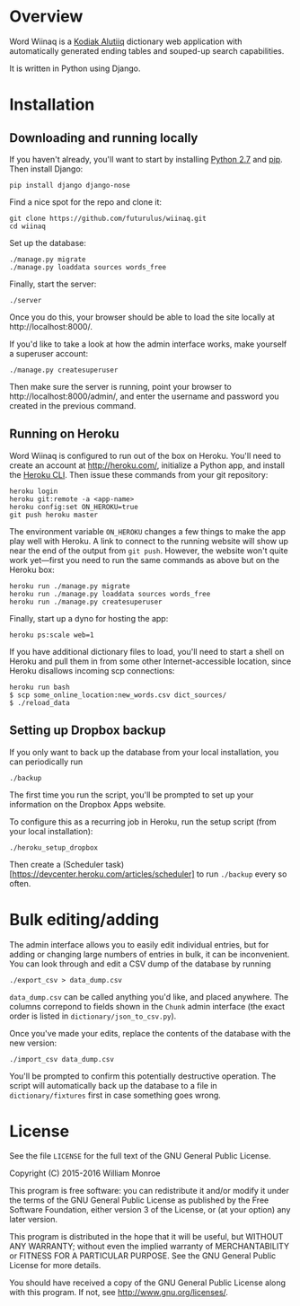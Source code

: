 Overview
========

Word Wiinaq is a [Kodiak Alutiiq](http://www.alutiiqlanguage.org/) dictionary
web application with automatically generated ending tables and souped-up search
capabilities.

It is written in Python using Django.

Installation
============

Downloading and running locally
-------------------------------

If you haven't already, you'll want to start by installing [Python
2.7](https://www.python.org/downloads/) and
[pip](https://pypi.python.org/pypi/pip).  Then install Django:

    pip install django django-nose

Find a nice spot for the repo and clone it:

    git clone https://github.com/futurulus/wiinaq.git
    cd wiinaq

Set up the database:

    ./manage.py migrate
    ./manage.py loaddata sources words_free

Finally, start the server:

    ./server

Once you do this, your browser should be able to load the site locally at
http://localhost:8000/.

If you'd like to take a look at how the admin interface works, make yourself a
superuser account:

    ./manage.py createsuperuser

Then make sure the server is running, point your browser to
http://localhost:8000/admin/, and enter the username and password you created
in the previous command.

Running on Heroku
-----------------

Word Wiinaq is configured to run out of the box on Heroku. You'll
need to create an account at http://heroku.com/, initialize a Python app,
and install the [Heroku CLI](https://devcenter.heroku.com/articles/heroku-command-line).
Then issue these commands from your git repository:

    heroku login
    heroku git:remote -a <app-name>
    heroku config:set ON_HEROKU=true
    git push heroku master

The environment variable `ON_HEROKU` changes a few things to make the app play
well with Heroku.
A link to connect to the running website will show up near the end of the output
from `git push`. However, the website won't quite work yet&mdash;first
you need to run the same commands as above but on the Heroku box:

    heroku run ./manage.py migrate
    heroku run ./manage.py loaddata sources words_free
    heroku run ./manage.py createsuperuser

Finally, start up a dyno for hosting the app:

    heroku ps:scale web=1

If you have additional dictionary files to load, you'll need to start a shell on
Heroku and pull them in from some other Internet-accessible location, since Heroku
disallows incoming scp connections:

    heroku run bash
    $ scp some_online_location:new_words.csv dict_sources/
    $ ./reload_data

Setting up Dropbox backup
-------------------------

If you only want to back up the database from your local installation, you can
periodically run

    ./backup

The first time you run the script, you'll be prompted to set up your
information on the Dropbox Apps website.

To configure this as a recurring job in Heroku, run the setup script (from your
local installation):

    ./heroku_setup_dropbox

Then create a (Scheduler task)[https://devcenter.heroku.com/articles/scheduler]
to run `./backup` every so often.

Bulk editing/adding
===================

The admin interface allows you to easily edit individual entries, but for
adding or changing large numbers of entries in bulk, it can be inconvenient.
You can look through and edit a CSV dump of the database by running

    ./export_csv > data_dump.csv

`data_dump.csv` can be called anything you'd like, and placed anywhere. The
columns correpond to fields shown in the `Chunk` admin interface (the exact
order is listed in `dictionary/json_to_csv.py`).

Once you've made your edits, replace the contents of the database with the new
version:

    ./import_csv data_dump.csv

You'll be prompted to confirm this potentially destructive operation. The
script will automatically back up the database to a file in
`dictionary/fixtures` first in case something goes wrong.

License
=======

See the file `LICENSE` for the full text of the GNU General Public License.

Copyright (C) 2015-2016 William Monroe

This program is free software: you can redistribute it and/or modify it under
the terms of the GNU General Public License as published by the Free Software
Foundation, either version 3 of the License, or (at your option) any later
version.

This program is distributed in the hope that it will be useful, but WITHOUT ANY
WARRANTY; without even the implied warranty of MERCHANTABILITY or FITNESS FOR A
PARTICULAR PURPOSE.  See the GNU General Public License for more details.

You should have received a copy of the GNU General Public License along with
this program.  If not, see <http://www.gnu.org/licenses/>.
